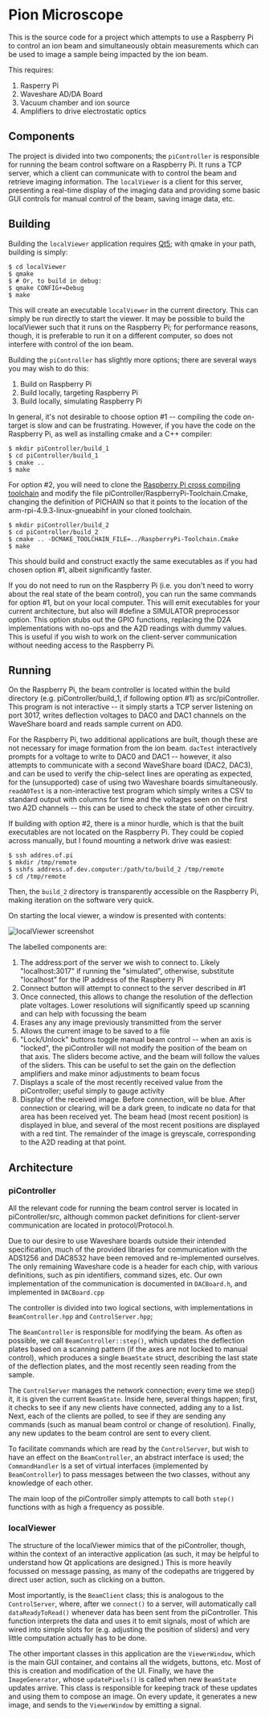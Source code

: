 # Pion Microscope

This is the source code for a project which attempts to use a Raspberry Pi to control an ion beam and simultaneously obtain measurements which can be used to image a sample being impacted by the ion beam.

This requires:

1. Rasperry Pi
2. Waveshare AD/DA Board
3. Vacuum chamber and ion source
4. Amplifiers to drive electrostatic optics

## Components

The project is divided into two components; the `piController` is responsible for running the beam control software on a Raspberry Pi. It runs a TCP server, which a client can communicate with to control the beam and retrieve
imaging information. The `localViewer` is a client for this server, presenting a real-time display of the imaging data and providing some basic GUI controls for manual control of the beam, saving image data, etc.

## Building

Building the `localViewer` application requires [Qt5](https://www.qt.io/); with qmake in your path, building is simply:

    $ cd localViewer
	$ qmake
	$ # Or, to build in debug:
	$ qmake CONFIG+=Debug
	$ make

This will create an executable `localViewer` in the current directory. This can simply be run directly to start the viewer. It may be possible to build the localViewer such that it runs on the Raspberry Pi; for performance
reasons, though, it is preferable to run it on a different computer, so does not interfere with control of the ion beam.

Building the `piController` has slightly more options; there are several ways you may wish to do this:

1. Build on Raspberry Pi
2. Build locally, targeting Raspberry Pi
3. Build locally, simulating Raspberry Pi

In general, it's not desirable to choose option #1 -- compiling the code on-target is slow and can be frustrating. However, if you have the code on the Raspberry Pi, as well as installing cmake and a C++ compiler:

    $ mkdir piController/build_1
	$ cd piController/build_1
	$ cmake ..
	$ make

For option #2, you will need to clone the [Raspberry Pi cross compiling toolchain](https://github.com/raspberrypi/tools) and modify the file piController/RaspberryPi-Toolchain.Cmake, changing the definition of PICHAIN so that
it points to the location of the arm-rpi-4.9.3-linux-gnueabihf in your cloned toolchain.

	$ mkdir piController/build_2
	$ cd piController/build_2
	$ cmake .. -DCMAKE_TOOLCHAIN_FILE=../RaspberryPi-Toolchain.Cmake
	$ make

This should build and construct exactly the same executables as if you had chosen option #1, albeit significantly faster.

If you do not need to run on the Raspberry Pi (i.e. you don't need to worry about the real state of the beam control), you can run the same commands for option #1, but on your local computer. This will emit executables for your
current architecture, but also will #define a SIMULATOR preprocessor option. This option stubs out the GPIO functions, replacing the D2A implementations with no-ops and the A2D readings with dummy values. This is useful if you
wish to work on the client-server communication without needing access to the Raspberry Pi.

## Running

On the Raspberry Pi, the beam controller is located within the build directory (e.g. piController/build\_1, if following option #1) as src/piController. This program is not interactive -- it simply starts a TCP server listening
on port 3017, writes deflection voltages to DAC0 and DAC1 channels on the WaveShare board and reads sample current on AD0.

For the Raspberry Pi, two additional applications are built, though these are not necessary for image formation from the ion beam. `dacTest` interactively prompts for a voltage to write to DAC0 and DAC1 -- however, it also
attempts to communicate with a second WaveShare board (DAC2, DAC3), and can be used to verify the chip-select lines are operating as expected, for the (unsupported) case of using two Waveshare boards simultaneously. `readA0Test`
is a non-interactive test program which simply writes a CSV to standard output with columns for time and the voltages seen on the first two A2D channels -- this can be used to check the state of other circuitry.

If building with option #2, there is a minor hurdle, which is that the built executables are not located on the Raspberry Pi. They could be copied across manually, but I found mounting a network drive was easiest:

    $ ssh addres.of.pi
	$ mkdir /tmp/remote
	$ sshfs address.of.dev.computer:/path/to/build_2 /tmp/remote
	$ cd /tmp/remote

Then, the `build_2` directory is transparently accessible on the Raspberry Pi, making iteration on the software very quick.

On starting the local viewer, a window is presented with contents:

![localViewer screenshot](Documentation/localViewerInterface.png)

The labelled components are:

1. The address:port of the server we wish to connect to. Likely "localhost:3017" if running the "simulated", otherwise, substitute "localhost" for the IP address of the Raspberry Pi
2. Connect button will attempt to connect to the server described in #1
3. Once connected, this allows to change the resolution of the deflection plate voltages. Lower resolutions will significantly speed up scanning and can help with focussing the beam
4. Erases any any image previously transmitted from the server
5. Allows the current image to be saved to a file
6. "Lock/Unlock" buttons toggle manual beam control -- when an axis is "locked", the piController will not modify the position of the beam on that axis. The sliders become active, and the beam will follow the values of the
   sliders. This can be useful to set the gain on the deflection amplifiers and make minor adjustments to beam focus
7. Displays a scale of the most recently received value from the piController; useful simply to gauge activity
8. Display of the received image. Before connection, will be blue. After connection or clearing, will be a dark green, to indicate no data for that area has been received yet. The beam head (most recent position) is displayed
   in blue, and several of the most recent positions are displayed with a red tint. The remainder of the image is greyscale, corresponding to the A2D reading at that point.

## Architecture


### piController

All the relevant code for running the beam control server is located in piController/src, although common packet definitions for client-server communication are located in protocol/Protocol.h.

Due to our desire to use Waveshare boards outside their intended specification, much of the provided libraries for communication with the ADS1256 and DAC8532 have been removed and re-implemented ourselves. The only remaining
Waveshare code is a header for each chip, with various definitions, such as pin identifiers, command sizes, etc. Our own implementation of the communication is documented in `DACBoard.h`, and implemented in `DACBoard.cpp`

The controller is divided into two logical sections, with implementations in `BeamController.hpp` and `ControlServer.hpp`;

The `BeamController` is responsible for modifying the beam. As often as possible, we call `BeamController::step()`, which updates the deflection plates based on a scanning pattern (if the axes are not locked to manual control),
which produces a single `BeamState` struct, describing the last state of the deflection plates, and the most recently seen reading from the sample.

The `ControlServer` manages the network connection; every time we step() it, it is given the current `BeamState`. Inside here, several things happen; first, it checks to see if any new clients have connected, adding any to a list. Next, each of the clients are polled, to see if they are sending any commands (such as manual beam control or change of resolution). Finally, any new updates to the beam control are sent to every client.

To facilitate commands which are read by the `ControlServer`, but wish to have an effect on the `BeamController`, an abstract interface is used; the `CommandHandler` is a set of virtual interfaces (implemented by
`BeamController`) to pass messages between the two classes, without any knowledge of each other.

The main loop of the piController simply attempts to call both `step()` functions with as high a frequency as possible.

### localViewer

The structure of the localViewer mimics that of the piController, though, within the context of an interactive application (as such, it may be helpful to understand how Qt applications are designed.) This is more heavily
focussed on message passing, as many of the codepaths are triggered by direct user action, such as clicking on a button.

Most importantly, is the `BeamClient` class; this is analogous to the `ControlServer`, where, after we `connect()` to a server, will automatically call `dataReadyToRead()` whenever data has been sent from the piController. This
function interprets the data and uses it to emit signals, most of which are wired into simple slots for (e.g. adjusting the position of sliders) and very little computation actually has to be done.

The other important classes in this application are the `ViewerWindow`, which is the main GUI container, and contains all the widgets, buttons, etc. Most of this is creation and modification of the UI. Finally, we have the
`ImageGenerator`, whose `updatePixels()` is called when new `BeamState` updates arrive. This class is responsible for keeping track of these updates and using them to compose an image. On every update, it generates a new image,
and sends to the `ViewerWindow` by emitting a signal.

